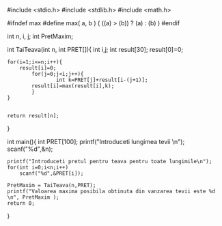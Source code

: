 #include <stdio.h>
#include <stdlib.h>
#include <math.h>

#ifndef max
	#define max( a, b ) ( ((a) > (b)) ? (a) : (b) )
#endif

int n, i, j;
int PretMaxim;

int TaiTeava(int n, int PRET[]){
    int i,j;
    int result[30];
    result[0]=0;

    for(i=1;i<=n;i++){
        result[i]=0;
            for(j=0;j<i;j++){
                    int k=PRET[j]+result[i-(j+1)];
            result[i]=max(result[i],k);
            }
    }


    return result[n];
}

int main(){
    int PRET[100];
    printf("Introduceti lungimea tevii \n");
    scanf("%d",&n);

    printf("Introduceti pretul pentru teava pentru toate lungimile\n");
    for(int i=0;i<n;i++)
        scanf("%d",&PRET[i]);

    PretMaxim = TaiTeava(n,PRET);
    printf("Valoarea maxima posibila obtinuta din vanzarea tevii este %d \n", PretMaxim );
    return 0;
}


